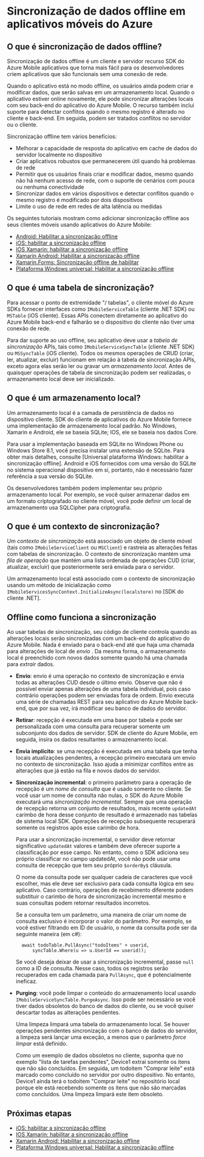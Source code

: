 <properties
    pageTitle="Sincronização de dados offline em aplicativos móveis do Azure | Microsoft Azure"
    description="Visão geral do recurso de sincronização de dados offline para aplicativos do Azure móvel e referência conceitual"
    documentationCenter="windows"
    authors="adrianhall"
    manager="dwrede"
    editor=""
    services="app-service\mobile"/>

<tags
    ms.service="app-service-mobile"
    ms.workload="mobile"
    ms.tgt_pltfrm="na"
    ms.devlang="multiple"
    ms.topic="article"
    ms.date="10/01/2016"
    ms.author="adrianha"/>

# <a name="offline-data-sync-in-azure-mobile-apps"></a>Sincronização de dados offline em aplicativos móveis do Azure

## <a name="what-is-offline-data-sync"></a>O que é sincronização de dados offline?

Sincronização de dados offline é um cliente e servidor recurso SDK do Azure Mobile aplicativos que torna mais fácil para os desenvolvedores criem aplicativos que são funcionais sem uma conexão de rede.

Quando o aplicativo está no modo offline, os usuários ainda podem criar e modificar dados, que serão salvas em um armazenamento local. Quando o aplicativo estiver online novamente, ele pode sincronizar alterações locais com seu back-end do aplicativo do Azure Mobile. O recurso também inclui suporte para detectar conflitos quando o mesmo registro é alterado no cliente e back-end. Em seguida, podem ser tratados conflitos no servidor ou o cliente.

Sincronização offline tem vários benefícios:

* Melhorar a capacidade de resposta do aplicativo em cache de dados do servidor localmente no dispositivo
* Criar aplicativos robustos que permanecerem útil quando há problemas de rede
* Permitir que os usuários finais criar e modificar dados, mesmo quando não há nenhum acesso de rede, com o suporte de cenários com pouca ou nenhuma conectividade
* Sincronizar dados em vários dispositivos e detectar conflitos quando o mesmo registro é modificado por dois dispositivos
* Limite o uso de rede em redes de alta latência ou medidas

Os seguintes tutoriais mostram como adicionar sincronização offline aos seus clientes móveis usando aplicativos do Azure Mobile:

* [Android: Habilitar a sincronização offline]
* [iOS: habilitar a sincronização offline]
* [IOS Xamarin: habilitar a sincronização offline]
* [Xamarin Android: Habilitar a sincronização offline]
* [Xamarin.Forms: Sincronização offline de habilitar](app-service-mobile-xamarin-forms-get-started-offline-data.md)
* [Plataforma Windows universal: Habilitar a sincronização offline]

## <a name="what-is-a-sync-table"></a>O que é uma tabela de sincronização?

Para acessar o ponto de extremidade "/ tabelas", o cliente móvel do Azure SDKs fornecer interfaces como `IMobileServiceTable` (cliente .NET SDK) ou `MSTable` (iOS cliente). Essas APIs conectem diretamente ao aplicativo do Azure Mobile back-end e falharão se o dispositivo do cliente não tiver uma conexão de rede.

Para dar suporte ao uso offline, seu aplicativo deve usar a *tabela de sincronização* APIs, tais como `IMobileServiceSyncTable` (cliente .NET SDK) ou `MSSyncTable` (iOS cliente). Todos os mesmos operações de CRUD (criar, ler, atualizar, excluir) funcionam em relação à tabela de sincronização APIs, exceto agora elas serão ler ou gravar um *armazenamento local*. Antes de quaisquer operações de tabela de sincronização podem ser realizadas, o armazenamento local deve ser inicializado.

## <a name="what-is-a-local-store"></a>O que é um armazenamento local?

Um armazenamento local é a camada de persistência de dados no dispositivo cliente. SDK do cliente de aplicativos do Azure Mobile fornece uma implementação de armazenamento local padrão. No Windows, Xamarin e Android, ele se baseia SQLite; IOS, ele se baseia nos dados Core.

Para usar a implementação baseada em SQLite no Windows Phone ou Windows Store 8.1, você precisa instalar uma extensão de SQLite. Para obter mais detalhes, consulte [Universal plataforma Windows: habilitar a sincronização offline]. Android e iOS fornecidos com uma versão do SQLite no sistema operacional dispositivo em si, portanto, não é necessário fazer referência a sua versão do SQLite.

Os desenvolvedores também podem implementar seu próprio armazenamento local. Por exemplo, se você quiser armazenar dados em um formato criptografado no cliente móvel, você pode definir um local de armazenamento usa SQLCipher para criptografia.

## <a name="what-is-a-sync-context"></a>O que é um contexto de sincronização?

Um *contexto de sincronização* está associado um objeto de cliente móvel (tais como `IMobileServiceClient` ou `MSClient`) e rastreia as alterações feitas com tabelas de sincronização. O contexto de sincronização mantém uma *fila de operação* que mantém uma lista ordenada de operações CUD (criar, atualizar, excluir) que posteriormente será enviada para o servidor.

Um armazenamento local está associado com o contexto de sincronização usando um método de inicialização como `IMobileServicesSyncContext.InitializeAsync(localstore)` no [SDK do cliente .NET].

## <a name="how-sync-works"></a>Offline como funciona a sincronização

Ao usar tabelas de sincronização, seu código de cliente controla quando as alterações locais serão sincronizadas com um back-end do aplicativo do Azure Mobile. Nada é enviado para o back-end até que haja uma chamada para alterações de local de *envio* . Da mesma forma, o armazenamento local é preenchido com novos dados somente quando há uma chamada para *extrair* dados.

* **Envio**: envio é uma operação no contexto de sincronização e envia todas as alterações CUD desde o último envio. Observe que não é possível enviar apenas alterações de uma tabela individual, pois caso contrário operações podem ser enviadas fora de ordem. Envio executa uma série de chamadas REST para seu aplicativo do Azure Mobile back-end, que por sua vez, irá modificar seu banco de dados do servidor.

* **Retirar**: recepção é executada em uma base por tabela e pode ser personalizada com uma consulta para recuperar somente um subconjunto dos dados de servidor. SDK de cliente do Azure Mobile, em seguida, insira os dados resultantes o armazenamento local.

* **Envia implícito**: se uma recepção é executada em uma tabela que tenha locais atualizações pendentes, a recepção primeiro executará um envio no contexto de sincronização. Isso ajuda a minimizar conflitos entre as alterações que já estão na fila e novos dados do servidor.

* **Sincronização incremental**: o primeiro parâmetro para a operação de recepção é um *nome de consulta* que é usado somente no cliente. Se você usar um nome de consulta não nulas, o SDK do Azure Mobile executará uma *sincronização incremental*.
  Sempre que uma operação de recepção retorna um conjunto de resultados, mais recente `updatedAt` carimbo de hora desse conjunto de resultado é armazenado nas tabelas de sistema local SDK. Operações de recepção subsequente recuperará somente os registros após esse carimbo de hora.

  Para usar a sincronização incremental, o servidor deve retornar significativo `updatedAt` valores e também deve oferecer suporte a classificação por esse campo. No entanto, como o SDK adiciona seu próprio classificar no campo updatedAt, você não pode usar uma consulta de recepção que tem seu próprio `$orderBy$` cláusula.

  O nome da consulta pode ser qualquer cadeia de caracteres que você escolher, mas ele deve ser exclusivo para cada consulta lógica em seu aplicativo.
  Caso contrário, operações de recebimento diferente podem substituir o carimbo de hora de sincronização incremental mesmo e suas consultas podem retornar resultados incorretos.

  Se a consulta tem um parâmetro, uma maneira de criar um nome de consulta exclusivo é incorporar o valor do parâmetro.
  Por exemplo, se você estiver filtrando em ID de usuário, o nome da consulta pode ser da seguinte maneira (em c#):

        await todoTable.PullAsync("todoItems" + userid,
            syncTable.Where(u => u.UserId == userid));

  Se você deseja deixar de usar a sincronização incremental, passe `null` como a ID de consulta. Nesse caso, todos os registros serão recuperados em cada chamada para `PullAsync`, que é potencialmente ineficaz.

* **Purging**: você pode limpar o conteúdo do armazenamento local usando `IMobileServiceSyncTable.PurgeAsync`.
  Isso pode ser necessário se você tiver dados obsoletos do banco de dados do cliente, ou se você quiser descartar todas as alterações pendentes.

  Uma limpeza limpará uma tabela do armazenamento local. Se houver operações pendentes sincronização com o banco de dados do servidor, a limpeza será lançar uma exceção, a menos que o parâmetro *force limpar* está definido.

  Como um exemplo de dados obsoletos no cliente, suponha que no exemplo "lista de tarefas pendentes", Device1 extrai somente os itens que não são concluídos. Em seguida, um todoitem "Comprar leite" está marcado como concluído no servidor por outro dispositivo. No entanto, Device1 ainda terá o todoitem "Comprar leite" no repositório local porque ele está recebendo somente os itens que não são marcadas como concluídos. Uma limpeza limpará este item obsoleto.

## <a name="next-steps"></a>Próximas etapas

* [iOS: habilitar a sincronização offline]
* [IOS Xamarin: habilitar a sincronização offline]
* [Xamarin Android: Habilitar a sincronização offline]
* [Plataforma Windows universal: Habilitar a sincronização offline]

<!-- Links -->
[Cliente .NET SDK]: app-service-mobile-dotnet-how-to-use-client-library.md
[Android: Habilitar a sincronização offline]: app-service-mobile-android-get-started-offline-data.md
[iOS: habilitar a sincronização offline]: app-service-mobile-ios-get-started-offline-data.md
[IOS Xamarin: habilitar a sincronização offline]: app-service-mobile-xamarin-ios-get-started-offline-data.md
[Xamarin Android: Habilitar a sincronização offline]: app-service-mobile-xamarin-ios-get-started-offline-data.md
[Plataforma Windows universal: Habilitar a sincronização offline]: app-service-mobile-windows-store-dotnet-get-started-offline-data.md
